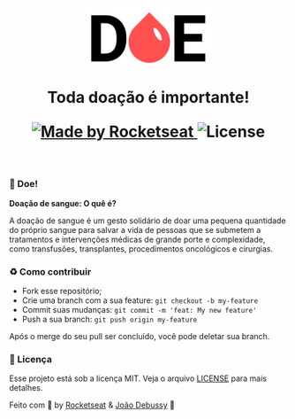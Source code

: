 <h1 align="center">
  <img src=".github/logo.png" width="250px" />
  <p>Toda doação é importante!</p>
  <p align="center">
    <a href="https://rocketseat.com.br">
      <img alt="Made by Rocketseat" src="https://img.shields.io/badge/made%20by-Rocketseat-%23F7DF1E">
    </a>
    <img alt="License" src="https://img.shields.io/badge/license-MIT-%23F7DF1E">
  </p>
</h1>

<br>

### :syringe: Doe!

**Doação de sangue: O quê é?** <br>

A doação de sangue é um gesto solidário de doar uma pequena quantidade do próprio sangue para salvar a vida de pessoas que se submetem a tratamentos e intervenções médicas de grande porte e complexidade, como transfusões, transplantes, procedimentos oncológicos e cirurgias.

### :recycle: Como contribuir

- Fork esse repositório;
- Crie uma branch com a sua feature: `git checkout -b my-feature`
- Commit suas mudanças: `git commit -m 'feat: My new feature'`
- Push a sua branch: `git push origin my-feature`

Após o merge do seu pull ser concluído, você pode deletar sua branch.

### :memo: Licença

Esse projeto está sob a licença MIT. Veja o arquivo [LICENSE](LICENSE) para mais detalhes.

Feito com :purple_heart: by [Rocketseat](https://rocketseat.com.br) & [João Debussy](https://github.com/dbssy) :wave:

